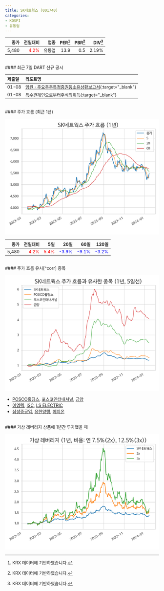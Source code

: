 ```yaml
---
title: SK네트웍스 (001740)
categories:
- KOSPI
- 유통업
---
```


|**종가**|**전일대비**|**업종**|**PER**[^krxdata]|**PBR**[^krxdata]|**DIV**[^krxdata]|
|-------:|-----------:|-------:|------:|------:|------:|
|5,480|<span style="color: red">4.2%</span>|유통업|13.9|0.5|2.19%|

<!-- more -->

<br>
#### 최근 7일 DART 신규 공시


|**제출일**|**리포트명**|
|:-----|:-------|
|01-08|[임원ㆍ주요주주특정증권등소유상황보고서](https://dart.fss.or.kr/dsaf001/main.do?rcpNo=20240108000360){:target="_blank"}|
|01-08|[특수관계인으로부터주식의취득](https://dart.fss.or.kr/dsaf001/main.do?rcpNo=20240108000353){:target="_blank"}|

<br>
#### 주가 흐름 (최근 1년)

![001740](/assets/images/stock/001740.png)

|**종가**|**전일대비**|**5일**|**20일**|**60일**|**120일**|
|---:|-------:|--:|---:|---:|----:|
|5,480|<span style="color: red">4.2%</span>|<span style="color: red">5.4%</span>|<span style="color: blue">-3.9%</span>|<span style="color: blue">-9.1%</span>|<span style="color: blue">-3.2%</span>|

<br>
#### 주가 흐름 유사[^corr] 종목

![001740](/assets/images/stock/001740_corr.png)

- [POSCO홀딩스](/005490/), [포스코인터내셔널](/047050/), [금양](/001570/)
- [이엠텍](/091120/), [ISC](/095340/), [LS ELECTRIC](/010120/)
- [삼성중공업](/010140/), [유한양행](/000100/), [메지온](/140410/)

<br>
#### 가상 레버리지 상품에 1년간 투자했을 때

![001740](/assets/images/stock/001740_2x.png)

[^krxdata]: KRX 데이터에 기반하였습니다.
[^corr]: 상관계수를 이용하여 분석하였습니다.